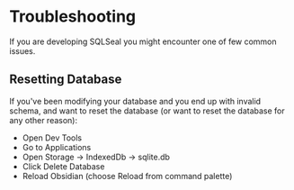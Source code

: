 # Troubleshooting

If you are developing SQLSeal you might encounter one of few common issues.

## Resetting Database
If you've been modifying your database and you end up with invalid schema, and want to reset the database (or want to reset the database for any other reason):
- Open Dev Tools
- Go to Applications
- Open Storage -> IndexedDb -> sqlite.db
- Click Delete Database
- Reload Obsidian (choose Reload from command palette)

